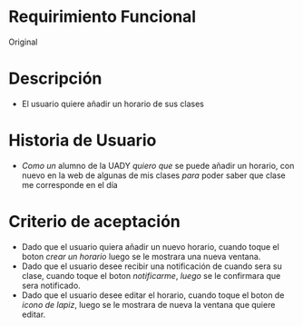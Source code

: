 # Requirimiento Funcional 
Original
# Descripción 
* El usuario quiere añadir un horario de sus clases
# Historia de Usuario 
* *Como un* alumno de la UADY *quiero que* se puede añadir un horario, con nuevo en la web de algunas de mis clases *para* poder saber que clase me corresponde en el día
# Criterio de aceptación 
* Dado que el usuario quiera añadir un nuevo horario, cuando toque el boton *crear un horario* luego se le mostrara una nueva ventana.
* Dado que el usuario desee recibir una notificación de cuando sera su clase, cuando toque el boton *notificarme*, *luego* se le confirmara que sera notificado.
* Dado que el usuario desee editar el horario, cuando toque el boton de *icono de lapiz*, luego se le mostrara de nueva la ventana que quiere editar.

